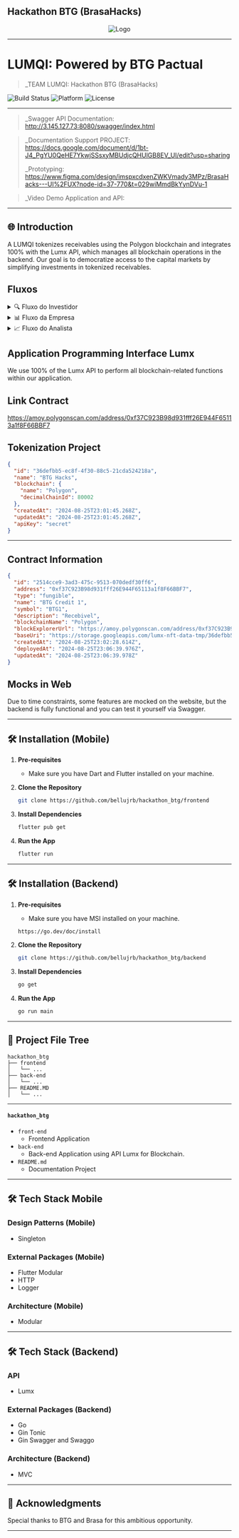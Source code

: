## Hackathon BTG (BrasaHacks)

<div align="center">
    <img src="https://cdn.discordapp.com/attachments/1235359156743962746/1237891322015121438/image.png?ex=663d4ba2&is=663bfa22&hm=24435224343d05b2b227e2e6fc3c9f9ae639ea5b4b44b3d323970f805dc777ae&" alt="Logo">
</div>

---

# LUMQI: Powered by BTG Pactual

> _TEAM LUMQI: Hackathon BTG (BrasaHacks)

![Build Status](https://img.shields.io/badge/Build-Passing-brightgreen)
![Platform](https://img.shields.io/badge/Platform-Web-blue)
![License](https://img.shields.io/badge/License-MIT-green)

---

> _Swagger API Documentation: http://3.145.127.73:8080/swagger/index.html

> _Documentation Support PROJECT: https://docs.google.com/document/d/1bt-J4_PgYU0QeHE7YkwjSSsxyMBUdjcQHUlGB8EV_UI/edit?usp=sharing
> 
> _Prototyping: https://www.figma.com/design/imspxcdxenZWKVmady3MPz/BrasaHacks---UI%2FUX?node-id=37-770&t=029wiMmdBkYynDVu-1

> _Video Demo Application and API:

---

## 🌐 Introduction

A LUMQI tokenizes receivables using the Polygon blockchain and integrates 100% with the Lumx API, which manages all blockchain operations in the backend. Our goal is to democratize access to the capital markets by simplifying investments in tokenized receivables.

## Fluxos

<details>
<summary>🔍 Fluxo do Investidor</summary>

1. **Bot no WhatsApp**
   - O investidor inicia o contato via WhatsApp para verificar e interagir com os ativos.
   
2. **Ver Ativos Disponíveis**
   - O bot exibe os ativos que estão disponíveis para compra.

3. **Comprar Ativo**
   - O investidor decide comprar um dos ativos listados.

4. **Ver Informações do Ativo**
   - O investidor acessa mais informações detalhadas sobre o ativo comprado.

5. **Rentabilidade**
   - O investidor visualiza a rentabilidade esperada do ativo.

6. **Receba em X Vezes**
   - O sistema mostra em quantas parcelas o investidor receberá o retorno.

7. **Equivalência**
   - Comparação de equivalência com outros indicadores.

8. **Comparado ao CDI**
   - Rentabilidade do ativo comparada ao CDI (Certificado de Depósito Interbancário).

9. **Ver Smart Contract**
   - O investidor pode acessar o contrato inteligente do ativo.

10. **Valor da Captação**
    - Informação sobre o valor total captado para esse ativo.

11. **Tokens Emitidos**
    - Detalhes sobre a quantidade de tokens emitidos para o ativo.
</details>

<details>
<summary>📊 Fluxo da Empresa</summary>

1. **Dashboard**
   - A empresa acessa um painel de controle para gerenciar os ativos.
   
2. **Criar Ativo**
   - A empresa pode criar um novo ativo para ser tokenizado.

3. **Forms**
   - Preencher formulários para o registro do ativo.

4. **Visualizar Ativos/Estatísticas**
   - A empresa visualiza todos os ativos e suas estatísticas.

5. **Actions do Ativo**
   - A empresa pode realizar ações nos ativos, como antecipar recebimento ou editar vencimento.

6. **Editar Vencimento**
   - A empresa edita datas de vencimento e outras ações relacionadas ao ativo.
</details>

<details>
<summary>📈 Fluxo do Analista</summary>

1. **Ver Ativos Pendentes**
   - O analista visualiza os ativos que estão pendentes de aprovação.

2. **Ver Detalhes do Ativo**
   - O analista acessa detalhes completos dos ativos para tomar uma decisão.

3. **Aprovar + Forms**
   - O analista aprova o ativo e preenche os formulários necessários.

4. **Análise Preditiva**
   - Análise preditiva para ajudar o analista.

5. **Probabilidade de Aprovação**
   - Sistema calcula a probabilidade de chances do ativo ser aprovado.

6. **Indicador de Riscos**
   - O sistema fornece um indicador de risco associado ao ativo.

7. **Insights**
   - Insights são gerados a partir da análise para guiar a decisão do analista.
</details>

## Application Programming Interface Lumx

We use 100% of the Lumx API to perform all blockchain-related functions within our application.

## Link Contract

https://amoy.polygonscan.com/address/0xf37C923B98d931fff26E944F65113a1f8F66BBF7

## Tokenization Project

```json
{
  "id": "36defbb5-ec8f-4f30-88c5-21cda524218a",
  "name": "BTG Hacks",
  "blockchain": {
    "name": "Polygon",
    "decimalChainId": 80002
  },
  "createdAt": "2024-08-25T23:01:45.268Z",
  "updatedAt": "2024-08-25T23:01:45.268Z",
  "apiKey": "secret"
}
```

---

## Contract Information

```json
{
  "id": "2514cce9-3ad3-475c-9513-070dedf30ff6",
  "address": "0xf37C923B98d931fff26E944F65113a1f8F66BBF7",
  "type": "fungible",
  "name": "BTG Credit 1",
  "symbol": "BTG1",
  "description": "Recebivel",
  "blockchainName": "Polygon",
  "blockExplorerUrl": "https://amoy.polygonscan.com/address/0xf37C923B98d931fff26E944F65113a1f8F66BBF7",
  "baseUri": "https://storage.googleapis.com/lumx-nft-data-tmp/36defbb5-ec8f-4f30-88c5-21cda524218a/2514cce9-3ad3-475c-9513-070dedf30ff6/",
  "createdAt": "2024-08-25T23:02:28.614Z",
  "deployedAt": "2024-08-25T23:06:39.976Z",
  "updatedAt": "2024-08-25T23:06:39.978Z"
}
```

## Mocks in Web

Due to time constraints, some features are mocked on the website, but the backend is fully functional and you can test it yourself via Swagger.

---

## 🛠 Installation (Mobile)

1. **Pre-requisites**
    - Make sure you have Dart and Flutter installed on your machine.

2. **Clone the Repository**

    ```bash
    git clone https://github.com/bellujrb/hackathon_btg/frontend
    ```

3. **Install Dependencies**

    ```bash
    flutter pub get
    ```

4. **Run the App**

    ```bash
    flutter run
    ```

---

## 🛠 Installation (Backend)

1. **Pre-requisites**
    - Make sure you have MSI installed on your machine.

    ```bash
    https://go.dev/doc/install
    ```

2. **Clone the Repository**

    ```bash
    git clone https://github.com/bellujrb/hackathon_btg/backend
    ```

3. **Install Dependencies**

    ```bash
    go get
    ```

4. **Run the App**

    ```bash
    go run main
    ```

---

## 📂 Project File Tree
    
```
hackathon_btg
├── frontend
│   └── ...
├── back-end
│   └── ...
├── README.MD
│   └── ...
```
---

#### `hackathon_btg`

- `front-end`
    - Frontend Application
- `back-end`
    - Back-end Application using API Lumx for Blockchain.
- `README.md`
    - Documentation Project

---

## 🛠 Tech Stack Mobile

### Design Patterns (Mobile)
- Singleton

### External Packages (Mobile)
- Flutter Modular
- HTTP
- Logger

### Architecture (Mobile)
- Modular

---

## 🛠 Tech Stack (Backend)

### API
- Lumx 

### External Packages (Backend)
- Go
- Gin Tonic
- Gin Swagger and Swaggo

### Architecture (Backend)
- MVC

---

## 🙏 Acknowledgments

Special thanks to BTG and Brasa for this ambitious opportunity.

---
